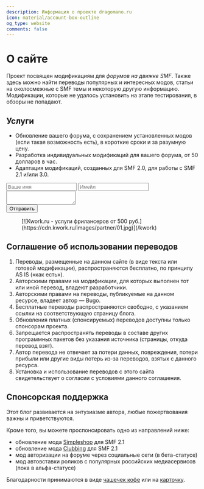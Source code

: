 ```yaml
---
description: Информация о проекте dragomano.ru
icon: material/account-box-outline
og_type: website
comments: false
---
```


# О сайте

Проект посвящен модификациям для _форумов на движке SMF_. Также здесь можно найти переводы популярных и интересных модов, статьи на околосмежные с SMF темы и некоторую другую информацию. Модификации, которые не удалось установить на этапе тестирования, в обзоры не попадают.

## Услуги

- Обновление вашего форума, с сохранением установленных модов (если такая возможность есть), в короткие сроки и за разумную цену.
- Разработка индивидуальных модификаций для вашего форума, от 50 долларов в час.
- Адаптация модификаций, созданных для SMF 2.0, для работы с SMF 2.1 и/или 3.0.

<form action="https://api.web3forms.com/submit" method="POST">
    <input type="hidden" name="access_key" value="dbeb59b4-239e-43dd-a078-66b54a739f5a">
    <div class="form-group">
      <input class="md-input md-input--stretch mdx-iconsearch__input" type="text" name="name" placeholder="Ваше имя" required>
      <input class="md-input md-input--stretch mdx-iconsearch__input" type="email" name="email" placeholder="Имейл" required>
    </div>
    <div>
      <textarea class="md-textarea" name="message" required></textarea>
    </div>
    <input type="checkbox" name="botcheck" class="hidden" style="display: none;">
    <input type="hidden" name="redirect" value="https://dragomano.ru/about">
    <button class="md-button" type="submit">Отправить</button>
</form>

<figure markdown>
  [![Kwork.ru - услуги фрилансеров от 500 руб.](https://cdn.kwork.ru/images/partner/01.jpg)](/kwork)
</figure>

## Соглашение об использовании переводов

1. Переводы, размещенные на данном сайте (в виде текста или готовой модификации), распространяются бесплатно, по принципу AS IS («как есть»).
2. Авторскими правами на модификации, для которых выполнен тот или иной перевод, владеют разработчики.
3. Авторскими правами на переводы, публикуемые на данном ресурсе, владеет автор — Bugo.
4. Бесплатные переводы распространяются свободно, с указанием ссылки на соответствующую страницу блога.
5. Обновления платных (спонсируемых) переводов доступны только спонсорам проекта.
6. Запрещается распространять переводы в составе других программных пакетов без указания источника (страницы, откуда перевод взят).
7. Автор перевода не отвечает за потери данных, повреждения, потери прибыли или другие виды потерь из-за переводов, взятых с данного ресурса.
8. Установка и использование переводов с этого сайта свидетельствует о согласии с условиями данного соглашения.

## Спонсорская поддержка

Этот блог развивается на энтузиазме автора, любые пожертвования важны и приветствуются.

Кроме того, вы можете проспонсировать одно из направлений ниже:

- обновление мода [Simpleshop](/mods/simpleshop) для SMF 2.1
- обновление мода [Clubbing](/mods/clubbing) для SMF 2.1
- мод авторизации на форуме через социальные сети (в бета-статусе)
- мод автовставки роликов с популярных российских медиасервисов (пока в альфа-статусе)

Благодарности принимаются в виде [чашечек кофе](https://ko-fi.com/dragomano/) или на [карточку](https://www.tbank.ru/rm/r_LqkuwxVlvl.spMjcXLuTA/UsNvg35786/).
